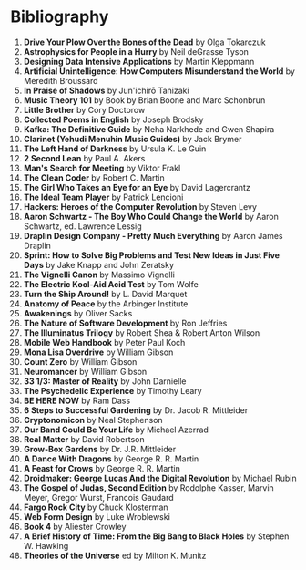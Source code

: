 # Bibliography

1. **Drive Your Plow Over the Bones of the Dead** by Olga Tokarczuk
1. **Astrophysics for People in a Hurry** by Neil deGrasse Tyson
1. **Designing Data Intensive Applications** by Martin Kleppmann
1. **Artificial Unintelligence: How Computers Misunderstand the World** by Meredith Broussard
1. **In Praise of Shadows** by Jun'ichirō Tanizaki
1. **Music Theory 101** by Book by Brian Boone and Marc Schonbrun
1. **Little Brother** by Cory Doctorow
1. **Collected Poems in English** by Joseph Brodsky
1. **Kafka: The Definitive Guide** by Neha Narkhede and Gwen Shapira
1. **Clarinet (Yehudi Menuhin Music Guides)** by Jack Brymer
1. **The Left Hand of Darkness** by Ursula K. Le Guin
1. **2 Second Lean** by Paul A. Akers
1. **Man's Search for Meeting** by Viktor Frakl
1. **The Clean Coder** by Robert C. Martin
1. **The Girl Who Takes an Eye for an Eye** by David Lagercrantz
1. **The Ideal Team Player** by Patrick Lencioni
1. **Hackers: Heroes of the Computer Revolution** by Steven Levy
1. **Aaron Schwartz - The Boy Who Could Change the World** by Aaron Schwartz, ed. Lawrence Lessig
1. **Draplin Design Company - Pretty Much Everything** by Aaron James Draplin
1. **Sprint: How to Solve Big Problems and Test New Ideas in Just Five Days** by Jake Knapp and John Zeratsky
1. **The Vignelli Canon** by Massimo Vignelli
1. **The Electric Kool-Aid Acid Test** by Tom Wolfe
1. **Turn the Ship Around!** by L. David Marquet
1. **Anatomy of Peace** by the Arbinger Institute
1. **Awakenings** by Oliver Sacks
1. **The Nature of Software Development** by Ron Jeffries
1. **The Illuminatus Trilogy** by Robert Shea & Robert Anton Wilson     
1. **Mobile Web Handbook** by Peter Paul Koch
1. **Mona Lisa Overdrive** by William Gibson       
1. **Count Zero** by William Gibson
1. **Neuromancer** by William Gibson
1. **33 1/3: Master of Reality** by John Darnielle 
1. **The Psychedelic Experience** by Timothy Leary 
1. **BE HERE NOW** by Ram Dass
1. **6 Steps to Successful Gardening** by Dr. Jacob R. Mittleider
1. **Cryptonomicon** by Neal Stephenson
1. **Our Band Could Be Your Life** by Michael Azerrad
1. **Real Matter** by David Robertson
1. **Grow-Box Gardens** by Dr. J.R. Mittleider
1. **A Dance With Dragons** by George R. R. Martin
1. **A Feast for Crows** by George R. R. Martin
1. **Droidmaker: George Lucas And the Digital Revolution** by Michael Rubin
1. **The Gospel of Judas, Second Edition** by  Rodolphe Kasser, Marvin Meyer, Gregor Wurst, Francois Gaudard
1. **Fargo Rock City** by Chuck Klosterman
1. **Web Form Design** by Luke Wroblewski
1. **Book 4** by Aliester Crowley
1. **A Brief History of Time: From the Big Bang to Black Holes** by Stephen W. Hawking
1. **Theories of the Universe** ed by Milton K. Munitz  
